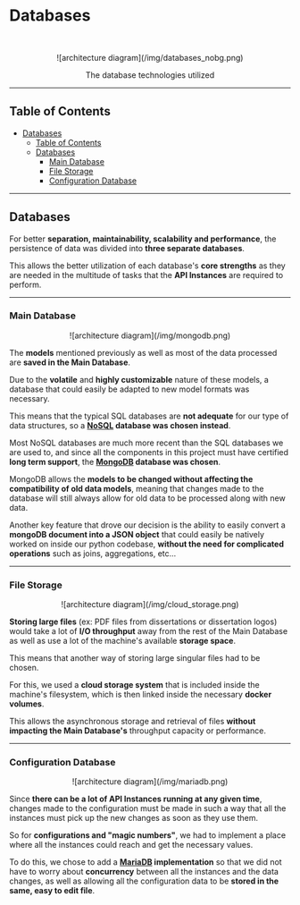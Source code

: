 # Databases
<br/>
<p align="center">
    ![architecture diagram](/img/databases_nobg.png)
</p>

<p align="center">
  The database technologies utilized
</p>

---

<!-- START doctoc generated TOC please keep comment here to allow auto update -->
<!-- DON'T EDIT THIS SECTION, INSTEAD RE-RUN doctoc TO UPDATE -->
## Table of Contents

- [Databases](#databases)
  - [Table of Contents](#table-of-contents)
  - [Databases](#databases-1)
    - [Main Database](#main-database)
    - [File Storage](#file-storage)
    - [Configuration Database](#configuration-database)

<!-- END doctoc generated TOC please keep comment here to allow auto update -->

---

## Databases

For better **separation, maintainability, scalability and performance**, the persistence of data was divided into **three separate databases**.

This allows the better utilization of each database's **core strengths** as they are needed in the multitude of tasks that the **API Instances** are required to perform.

---

### Main Database

  <p align="center">
      ![architecture diagram](/img/mongodb.png)
  </p>

 The **models** mentioned previously as well as most of the data processed are **saved in the Main Database**.

 Due to the **volatile** and **highly customizable** nature of these models, a database that could easily be adapted to new model formats was necessary.

 This means that the typical SQL databases are **not adequate** for our type of data structures, so a **[NoSQL](https://en.wikipedia.org/wiki/NoSQL) database was chosen instead**.

 Most NoSQL databases are much more recent than the SQL databases we are used to, and since all the components in this project must have certified **long term support**, the **[MongoDB](https://www.mongodb.com/) database was chosen**.

 MongoDB allows the **models to be changed without affecting the compatibility of old data models**, meaning that changes made to the database will still always allow for old data to be processed along with new data.

 Another key feature that drove our decision is the ability to easily convert a **mongoDB document into a JSON object** that could easily be natively worked on inside our python codebase, **without the need for complicated operations** such as joins, aggregations, etc... 

---

### File Storage 

  <p align="center">
      ![architecture diagram](/img/cloud_storage.png)
  </p>

 **Storing large files** (ex: PDF files from dissertations or dissertation logos) would take a lot of **I/O throughput** away from the rest of the Main Database as well as use a lot of the machine's available **storage space**.

 This means that another way of storing large singular files had to be chosen.

 For this, we used a **cloud storage system** that is included inside the machine's filesystem, which is then linked inside the necessary **docker volumes**.

 This allows the asynchronous storage and retrieval of files **without impacting the Main Database's** throughput capacity or performance.

---

### Configuration Database 

  <p align="center">
      ![architecture diagram](/img/mariadb.png)
  </p>

 Since **there can be a lot of API Instances running at any given time**, changes made to the configuration must be made in such a way that all the instances must pick up the new changes as soon as they use them. 

 So for **configurations and "magic numbers"**, we had to implement a place where all the instances could reach and get the necessary values.

 To do this, we chose to add a **[MariaDB](https://mariadb.org/) implementation** so that we did not have to worry about **concurrency** between all the instances and the data changes, as well as allowing all the configuration data to be **stored in the same, easy to edit file**.